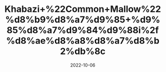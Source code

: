 ---
title: 'Khabazi+%22Common+Mallow%22%d8%b9%d8%a7%d9%85+%d9%85%d8%a7%d9%84%d9%88i%2f%d8%ae%d8%a8%d8%a7%d8%b2%db%8c'
date: '2022-10-06' 
metatag: '' 
inventory: '0' 
draft: false 
# meta description 
shortDescripton: 'Khabazi%ef%bf%bdis+used+for+oxidative+stress%2c+cough%2c+inflammatory+diseases+of+mucous+membranes+and+other+conditions'
description: 'Herb'
longdescription: ''
featured: True
# product Price
price: '20.0'
# Product Short Description
shortDescription: 'Khabazi%ef%bf%bdis+used+for+oxidative+stress%2c+cough%2c+inflammatory+diseases+of+mucous+membranes+and+other+conditions'
productID: '31FF722C-9D2A-ED11-9968-005056B3A416'
type: 'products'
category: 'Herb' 
thumnailproduct: 'https://eraconnect.blob.core.windows.net/product-images/aminsaddiquidawakhana/31FF722C-9D2A-ED11-9968-005056B3A416.webp' 
images:
  - image: 'https://eraconnect.blob.core.windows.net/product-images/aminsaddiquidawakhana/31FF722C-9D2A-ED11-9968-005056B3A416.webp'  
Variants:
---